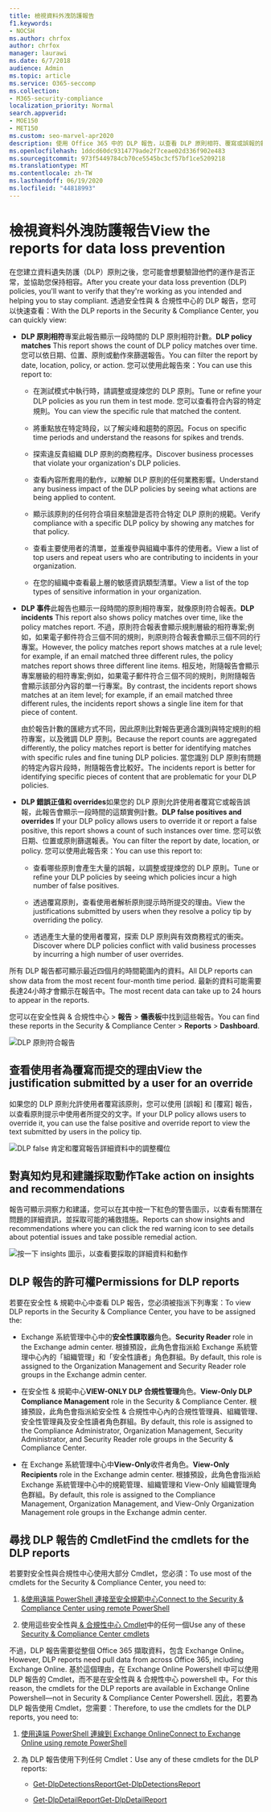 ```yaml
---
title: 檢視資料外洩防護報告
f1.keywords:
- NOCSH
ms.author: chrfox
author: chrfox
manager: laurawi
ms.date: 6/7/2018
audience: Admin
ms.topic: article
ms.service: O365-seccomp
ms.collection:
- M365-security-compliance
localization_priority: Normal
search.appverid:
- MOE150
- MET150
ms.custom: seo-marvel-apr2020
description: 使用 Office 365 中的 DLP 報告，以查看 DLP 原則相符、覆寫或誤報的數目，以及它們是隨時間向上或向下移動。
ms.openlocfilehash: 1ddcd60dc9314779ade2f7ceae02d336f902e483
ms.sourcegitcommit: 973f5449784cb70ce5545bc3cf57bf1ce5209218
ms.translationtype: MT
ms.contentlocale: zh-TW
ms.lasthandoff: 06/19/2020
ms.locfileid: "44818993"
---
```

# <a name="view-the-reports-for-data-loss-prevention"></a><span data-ttu-id="545de-103">檢視資料外洩防護報告</span><span class="sxs-lookup"><span data-stu-id="545de-103">View the reports for data loss prevention</span></span>

<span data-ttu-id="545de-104">在您建立資料遺失防護（DLP）原則之後，您可能會想要驗證他們的運作是否正常，並協助您保持相容。</span><span class="sxs-lookup"><span data-stu-id="545de-104">After you create your data loss prevention (DLP) policies, you'll want to verify that they're working as you intended and helping you to stay compliant.</span></span> <span data-ttu-id="545de-105">透過安全性與 &amp; 合規性中心的 DLP 報告，您可以快速查看：</span><span class="sxs-lookup"><span data-stu-id="545de-105">With the DLP reports in the Security &amp; Compliance Center, you can quickly view:</span></span>
  
- <span data-ttu-id="545de-106">**DLP 原則相符**專案此報告顯示一段時間的 DLP 原則相符計數。</span><span class="sxs-lookup"><span data-stu-id="545de-106">**DLP policy matches** This report shows the count of DLP policy matches over time.</span></span> <span data-ttu-id="545de-107">您可以依日期、位置、原則或動作來篩選報告。</span><span class="sxs-lookup"><span data-stu-id="545de-107">You can filter the report by date, location, policy, or action.</span></span> <span data-ttu-id="545de-108">您可以使用此報告來：</span><span class="sxs-lookup"><span data-stu-id="545de-108">You can use this report to:</span></span> 
    
  - <span data-ttu-id="545de-109">在測試模式中執行時，請調整或提煉您的 DLP 原則。</span><span class="sxs-lookup"><span data-stu-id="545de-109">Tune or refine your DLP policies as you run them in test mode.</span></span> <span data-ttu-id="545de-110">您可以查看符合內容的特定規則。</span><span class="sxs-lookup"><span data-stu-id="545de-110">You can view the specific rule that matched the content.</span></span>
    
  - <span data-ttu-id="545de-111">將重點放在特定時段，以了解尖峰和趨勢的原因。</span><span class="sxs-lookup"><span data-stu-id="545de-111">Focus on specific time periods and understand the reasons for spikes and trends.</span></span>
    
  - <span data-ttu-id="545de-112">探索違反貴組織 DLP 原則的商務程序。</span><span class="sxs-lookup"><span data-stu-id="545de-112">Discover business processes that violate your organization's DLP policies.</span></span>
    
  - <span data-ttu-id="545de-113">查看內容所套用的動作，以瞭解 DLP 原則的任何業務影響。</span><span class="sxs-lookup"><span data-stu-id="545de-113">Understand any business impact of the DLP policies by seeing what actions are being applied to content.</span></span>
    
  - <span data-ttu-id="545de-114">顯示該原則的任何符合項目來驗證是否符合特定 DLP 原則的規範。</span><span class="sxs-lookup"><span data-stu-id="545de-114">Verify compliance with a specific DLP policy by showing any matches for that policy.</span></span>
    
  - <span data-ttu-id="545de-115">查看主要使用者的清單，並重複參與組織中事件的使用者。</span><span class="sxs-lookup"><span data-stu-id="545de-115">View a list of top users and repeat users who are contributing to incidents in your organization.</span></span>
    
  - <span data-ttu-id="545de-116">在您的組織中查看最上層的敏感資訊類型清單。</span><span class="sxs-lookup"><span data-stu-id="545de-116">View a list of the top types of sensitive information in your organization.</span></span>
    
- <span data-ttu-id="545de-117">**DLP 事件**此報告也顯示一段時間的原則相符專案，就像原則符合報表。</span><span class="sxs-lookup"><span data-stu-id="545de-117">**DLP incidents** This report also shows policy matches over time, like the policy matches report.</span></span> <span data-ttu-id="545de-118">不過，原則符合報表會顯示規則層級的相符專案;例如，如果電子郵件符合三個不同的規則，則原則符合報表會顯示三個不同的行專案。</span><span class="sxs-lookup"><span data-stu-id="545de-118">However, the policy matches report shows matches at a rule level; for example, if an email matched three different rules, the policy matches report shows three different line items.</span></span> <span data-ttu-id="545de-119">相反地，附隨報告會顯示專案層級的相符專案;例如，如果電子郵件符合三個不同的規則，則附隨報告會顯示該部分內容的單一行專案。</span><span class="sxs-lookup"><span data-stu-id="545de-119">By contrast, the incidents report shows matches at an item level; for example, if an email matched three different rules, the incidents report shows a single line item for that piece of content.</span></span> 
    
  <span data-ttu-id="545de-120">由於報告計數的匯總方式不同，因此原則比對報告更適合識別與特定規則的相符專案，以及微調 DLP 原則。</span><span class="sxs-lookup"><span data-stu-id="545de-120">Because the report counts are aggregated differently, the policy matches report is better for identifying matches with specific rules and fine tuning DLP policies.</span></span> <span data-ttu-id="545de-121">當您識別 DLP 原則有問題的特定內容片段時，附隨報告會比較好。</span><span class="sxs-lookup"><span data-stu-id="545de-121">The incidents report is better for identifying specific pieces of content that are problematic for your DLP policies.</span></span>
    
- <span data-ttu-id="545de-122">**DLP 錯誤正值和 overrides**如果您的 DLP 原則允許使用者覆寫它或報告誤報，此報告會顯示一段時間的這類實例計數。</span><span class="sxs-lookup"><span data-stu-id="545de-122">**DLP false positives and overrides** If your DLP policy allows users to override it or report a false positive, this report shows a count of such instances over time.</span></span> <span data-ttu-id="545de-123">您可以依日期、位置或原則篩選報表。</span><span class="sxs-lookup"><span data-stu-id="545de-123">You can filter the report by date, location, or policy.</span></span> <span data-ttu-id="545de-124">您可以使用此報告來：</span><span class="sxs-lookup"><span data-stu-id="545de-124">You can use this report to:</span></span> 
    
  - <span data-ttu-id="545de-125">查看哪些原則會產生大量的誤報，以調整或提煉您的 DLP 原則。</span><span class="sxs-lookup"><span data-stu-id="545de-125">Tune or refine your DLP policies by seeing which policies incur a high number of false positives.</span></span>
    
  - <span data-ttu-id="545de-126">透過覆寫原則，查看使用者解析原則提示時所提交的理由。</span><span class="sxs-lookup"><span data-stu-id="545de-126">View the justifications submitted by users when they resolve a policy tip by overriding the policy.</span></span>
    
  - <span data-ttu-id="545de-127">透過產生大量的使用者覆寫，探索 DLP 原則與有效商務程式的衝突。</span><span class="sxs-lookup"><span data-stu-id="545de-127">Discover where DLP policies conflict with valid business processes by incurring a high number of user overrides.</span></span>
    
<span data-ttu-id="545de-128">所有 DLP 報告都可顯示最近四個月的時間範圍內的資料。</span><span class="sxs-lookup"><span data-stu-id="545de-128">All DLP reports can show data from the most recent four-month time period.</span></span> <span data-ttu-id="545de-129">最新的資料可能需要長達24小時才會顯示在報告中。</span><span class="sxs-lookup"><span data-stu-id="545de-129">The most recent data can take up to 24 hours to appear in the reports.</span></span>
  
<span data-ttu-id="545de-130">您可以在安全性與 &amp; 合規性中心 \> **報告** \> **儀表板**中找到這些報告。</span><span class="sxs-lookup"><span data-stu-id="545de-130">You can find these reports in the Security &amp; Compliance Center \> **Reports** \> **Dashboard**.</span></span>
  
![DLP 原則符合報告](../media/117d20c9-d379-403f-ad68-1f5cd6c4e5cf.png)
  
## <a name="view-the-justification-submitted-by-a-user-for-an-override"></a><span data-ttu-id="545de-132">查看使用者為覆寫而提交的理由</span><span class="sxs-lookup"><span data-stu-id="545de-132">View the justification submitted by a user for an override</span></span>

<span data-ttu-id="545de-133">如果您的 DLP 原則允許使用者覆寫該原則，您可以使用 [誤報] 和 [覆寫] 報告，以查看原則提示中使用者所提交的文字。</span><span class="sxs-lookup"><span data-stu-id="545de-133">If your DLP policy allows users to override it, you can use the false positive and override report to view the text submitted by users in the policy tip.</span></span>
  
![DLP false 肯定和覆寫報告詳細資料中的調整欄位](../media/e11e3126-026d-4e77-a16d-74a0686d1fa3.png)
  
## <a name="take-action-on-insights-and-recommendations"></a><span data-ttu-id="545de-135">對真知灼見和建議採取動作</span><span class="sxs-lookup"><span data-stu-id="545de-135">Take action on insights and recommendations</span></span>

<span data-ttu-id="545de-136">報告可顯示洞察力和建議，您可以在其中按一下紅色的警告圖示，以查看有關潛在問題的詳細資訊，並採取可能的補救措施。</span><span class="sxs-lookup"><span data-stu-id="545de-136">Reports can show insights and recommendations where you can click the red warning icon to see details about potential issues and take possible remedial action.</span></span>
  
![按一下 insights 圖示，以查看要採取的詳細資料和動作](../media/51782036-7299-4960-8175-75c2b1637159.png)
  
## <a name="permissions-for-dlp-reports"></a><span data-ttu-id="545de-138">DLP 報告的許可權</span><span class="sxs-lookup"><span data-stu-id="545de-138">Permissions for DLP reports</span></span>

<span data-ttu-id="545de-139">若要在安全性 & 規範中心中查看 DLP 報告，您必須被指派下列專案：</span><span class="sxs-lookup"><span data-stu-id="545de-139">To view DLP reports in the Security & Compliance Center, you have to be assigned the:</span></span>

- <span data-ttu-id="545de-140">Exchange 系統管理中心中的**安全性讀取器**角色。</span><span class="sxs-lookup"><span data-stu-id="545de-140">**Security Reader** role in the Exchange admin center.</span></span> <span data-ttu-id="545de-141">根據預設，此角色會指派給 Exchange 系統管理中心內的「組織管理」和「安全性讀者」角色群組。</span><span class="sxs-lookup"><span data-stu-id="545de-141">By default, this role is assigned to the Organization Management and Security Reader role groups in the Exchange admin center.</span></span>

- <span data-ttu-id="545de-142">在安全性 & 規範中心**VIEW-ONLY DLP 合規性管理**角色。</span><span class="sxs-lookup"><span data-stu-id="545de-142">**View-Only DLP Compliance Management** role in the Security & Compliance Center.</span></span> <span data-ttu-id="545de-143">根據預設，此角色會指派給安全性 & 合規性中心內的合規性管理員、組織管理、安全性管理員及安全性讀者角色群組。</span><span class="sxs-lookup"><span data-stu-id="545de-143">By default, this role is assigned to the Compliance Administrator, Organization Management, Security Administrator, and Security Reader role groups in the Security & Compliance Center.</span></span>

- <span data-ttu-id="545de-144">在 Exchange 系統管理中心中**View-Only**收件者角色。</span><span class="sxs-lookup"><span data-stu-id="545de-144">**View-Only Recipients** role in the Exchange admin center.</span></span> <span data-ttu-id="545de-145">根據預設，此角色會指派給 Exchange 系統管理中心中的規範管理、組織管理和 View-Only 組織管理角色群組。</span><span class="sxs-lookup"><span data-stu-id="545de-145">By default, this role is assigned to the Compliance Management, Organization Management, and View-Only Organization Management role groups in the Exchange admin center.</span></span>

## <a name="find-the-cmdlets-for-the-dlp-reports"></a><span data-ttu-id="545de-146">尋找 DLP 報告的 Cmdlet</span><span class="sxs-lookup"><span data-stu-id="545de-146">Find the cmdlets for the DLP reports</span></span>

<span data-ttu-id="545de-147">若要對安全性與合規性中心使用大部分 Cmdlet，您必須：</span><span class="sxs-lookup"><span data-stu-id="545de-147">To use most of the cmdlets for the Security &amp; Compliance Center, you need to:</span></span>
  
1. [<span data-ttu-id="545de-148">&amp;使用遠端 PowerShell 連接至安全規範中心</span><span class="sxs-lookup"><span data-stu-id="545de-148">Connect to the Security &amp; Compliance Center using remote PowerShell</span></span>](https://go.microsoft.com/fwlink/?LinkID=799771&amp;clcid=0x409)
    
2. <span data-ttu-id="545de-149">使用這些安全性與[ &amp; 合規性中心 Cmdlet](https://go.microsoft.com/fwlink/?LinkID=799772&amp;clcid=0x409)中的任何一個</span><span class="sxs-lookup"><span data-stu-id="545de-149">Use any of these [Security &amp; Compliance Center cmdlets](https://go.microsoft.com/fwlink/?LinkID=799772&amp;clcid=0x409)</span></span>
    
<span data-ttu-id="545de-150">不過，DLP 報告需要從整個 Office 365 擷取資料，包含 Exchange Online。</span><span class="sxs-lookup"><span data-stu-id="545de-150">However, DLP reports need pull data from across Office 365, including Exchange Online.</span></span> <span data-ttu-id="545de-151">基於這個理由，在 Exchange Online Powershell 中可以使用 DLP 報告的 Cmdlet，而不是在安全性與 &amp; 合規性中心 powershell 中。</span><span class="sxs-lookup"><span data-stu-id="545de-151">For this reason, the cmdlets for the DLP reports are available in Exchange Online Powershell—not in Security &amp; Compliance Center Powershell.</span></span> <span data-ttu-id="545de-152">因此，若要為 DLP 報告使用 Cmdlet，您需要︰</span><span class="sxs-lookup"><span data-stu-id="545de-152">Therefore, to use the cmdlets for the DLP reports, you need to:</span></span>
  
1. [<span data-ttu-id="545de-153">使用遠端 PowerShell 連線到 Exchange Online</span><span class="sxs-lookup"><span data-stu-id="545de-153">Connect to Exchange Online using remote PowerShell</span></span>](https://go.microsoft.com/fwlink/?LinkID=799773&amp;clcid=0x409)
    
2. <span data-ttu-id="545de-154">為 DLP 報告使用下列任何 Cmdlet：</span><span class="sxs-lookup"><span data-stu-id="545de-154">Use any of these cmdlets for the DLP reports:</span></span>
    
      - [<span data-ttu-id="545de-155">Get-DlpDetectionsReport</span><span class="sxs-lookup"><span data-stu-id="545de-155">Get-DlpDetectionsReport</span></span>](https://go.microsoft.com/fwlink/?LinkID=799774&amp;clcid=0x409)
    
      - [<span data-ttu-id="545de-156">Get-DlpDetailReport</span><span class="sxs-lookup"><span data-stu-id="545de-156">Get-DlpDetailReport</span></span>](https://go.microsoft.com/fwlink/?LinkID=799775&amp;clcid=0x409)
    

